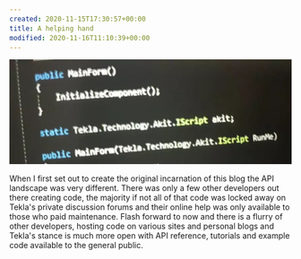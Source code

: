 ```yaml
---
created: 2020-11-15T17:30:57+00:00
title: A helping hand
modified: 2020-11-16T11:10:39+00:00
---
```


![](../assets/home-page-image.jpg)

When I first set out to create the original incarnation of this blog the API landscape was very different. There was only a few other developers out there creating code, the majority if not all of that code was locked away on Tekla's private discussion forums and their online help was only available to those who paid maintenance. Flash forward to now and there is a flurry of other developers, hosting code on various sites and personal blogs and Tekla's stance is much more open with API reference, tutorials and example code available to the general public.